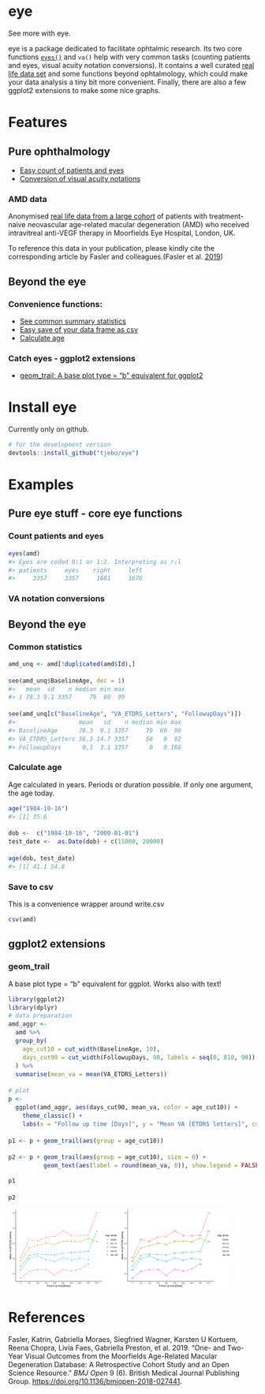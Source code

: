 eye
================

<!-- README.md is generated from README.Rmd. Please edit that file -->

See more with eye.

eye is a package dedicated to facilitate ophtalmic research. Its two
core functions
[`eyes()`](https://github.com/tjebo/eye/blob/master/R/eyes.R) and `va()`
help with very common tasks (counting patients and eyes, visual acuity
notation conversions). It contains a well curated [real life data
set](#amd-data) and some functions beyond ophtalmology, which could make
your data analysis a tiny bit more convenient. Finally, there are also a
few ggplot2 extensions to make some nice graphs.

# Features

## Pure ophthalmology

  - [Easy count of patients and eyes](#count-patients-and-eyes)
  - [Conversion of visual acuity notations](#va-conversion)

### AMD data

Anonymised [real life data from a large
cohort](https://datadryad.org/stash/dataset/doi:10.5061/dryad.97r9289)
of patients with treatment-naive neovascular age-related macular
degeneration (AMD) who received intravitreal anti-VEGF therapy in
Moorfields Eye Hospital, London, UK.

To reference this data in your publication, please kindly cite the
corresponding article by Fasler and colleagues.(Fasler et al.
[2019](#ref-fasler))

## Beyond the eye

### Convenience functions:

  - [See common summary statistics](#common-statistics)
  - [Easy save of your data frame as csv](#save-to-csv)
  - [Calculate age](#calculate-age)

### Catch eyes - ggplot2 extensions

  - [geom\_trail: A base plot type = “b” equivalent for
    ggplot2](#geom_trail)

# Install eye

Currently only on github.

``` r
# for the development version 
devtools::install_github("tjebo/eye")
```

# Examples

## Pure eye stuff - core eye functions

### Count patients and eyes

``` r
eyes(amd)
#> Eyes are coded 0:1 or 1:2. Interpreting as r:l
#> patients     eyes    right     left 
#>     3357     3357     1681     1676
```

### VA notation conversions

## Beyond the eye

### Common statistics

``` r
amd_unq <- amd[!duplicated(amd$Id),]

see(amd_unq$BaselineAge, dec = 1)
#>   mean  sd    n median min max
#> 1 78.3 9.1 3357     79  60  99

see(amd_unq[c("BaselineAge", "VA_ETDRS_Letters", "FollowupDays")])
#>                  mean   sd    n median min max
#> BaselineAge      78.3  9.1 3357     79  60  99
#> VA_ETDRS_Letters 56.3 14.7 3357     58   0  92
#> FollowupDays      0.1  3.1 3357      0   0 168
```

### Calculate age

Age calculated in years. Periods or duration possible. If only one
argument, the age today.

``` r
age("1984-10-16")
#> [1] 35.6

dob <-  c("1984-10-16", "2000-01-01")
test_date <-  as.Date(dob) + c(15000, 20000)

age(dob, test_date)
#> [1] 41.1 54.8
```

### Save to csv

This is a convenience wrapper around write.csv

``` r
csv(amd)
```

## ggplot2 extensions

### geom\_trail

A base plot type = “b” equivalent for ggplot. Works also with text\!

``` r
library(ggplot2)
library(dplyr)
# data preparation
amd_aggr <-
  amd %>%
  group_by(
    age_cut10 = cut_width(BaselineAge, 10),
    days_cut90 = cut_width(FollowupDays, 90, labels = seq(0, 810, 90))
  ) %>%
  summarise(mean_va = mean(VA_ETDRS_Letters)) 

# plot
p <-
  ggplot(amd_aggr, aes(days_cut90, mean_va, color = age_cut10)) +
    theme_classic() +
    labs(x = "Follow up time [Days]", y = "Mean VA [ETDRS letters]", color = "Age strata")

p1 <- p + geom_trail(aes(group = age_cut10))

p2 <- p + geom_trail(aes(group = age_cut10), size = 0) +
          geom_text(aes(label = round(mean_va, 0)), show.legend = FALSE)
```

``` r
p1 

p2
```

<img src="README-unnamed-chunk-4-1.png" width="45%" /><img src="README-unnamed-chunk-4-2.png" width="45%" />

# References

<div id="refs" class="references">

<div id="ref-fasler">

Fasler, Katrin, Gabriella Moraes, Siegfried Wagner, Karsten U Kortuem,
Reena Chopra, Livia Faes, Gabriella Preston, et al. 2019. “One- and
Two-Year Visual Outcomes from the Moorfields Age-Related Macular
Degeneration Database: A Retrospective Cohort Study and an Open Science
Resource.” *BMJ Open* 9 (6). British Medical Journal Publishing Group.
<https://doi.org/10.1136/bmjopen-2018-027441>.

</div>

</div>
